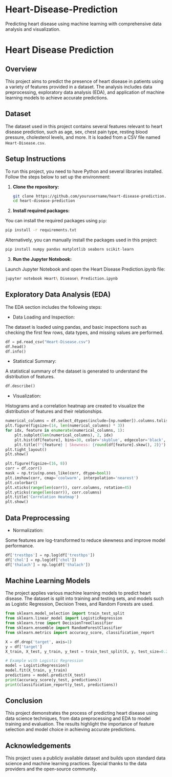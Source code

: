 # Heart-Disease-Prediction
Predicting heart disease using machine learning with comprehensive data analysis and visualization.

# Heart Disease Prediction

## Overview

This project aims to predict the presence of heart disease in patients using a variety of features provided in a dataset. The analysis includes data preprocessing, exploratory data analysis (EDA), and application of machine learning models to achieve accurate predictions.

## Dataset

The dataset used in this project contains several features relevant to heart disease prediction, such as age, sex, chest pain type, resting blood pressure, cholesterol levels, and more. It is loaded from a CSV file named `Heart-Disease.csv`.

## Setup Instructions

To run this project, you need to have Python and several libraries installed. Follow the steps below to set up the environment:

1. **Clone the repository:**

   ```sh
   git clone https://github.com/yourusername/heart-disease-prediction.git
   cd heart-disease-prediction
   ```
2. **Install required packages:**

You can install the required packages using `pip`:

```sh
pip install -r requirements.txt
```
Alternatively, you can manually install the packages used in this project:

```python
pip install numpy pandas matplotlib seaborn scikit-learn
```
3. **Run the Jupyter Notebook:**

Launch Jupyter Notebook and open the Heart Disease Prediction.ipynb file:

```sh
jupyter notebook Heart\ Disease\ Prediction.ipynb
```
## Exploratory Data Analysis (EDA)
The EDA section includes the following steps:

- Data Loading and Inspection:

The dataset is loaded using pandas, and basic inspections such as checking the first few rows, data types, and missing values are performed.

```python
df = pd.read_csv("Heart-Disease.csv")
df.head()
df.info()
```
- Statistical Summary:

A statistical summary of the dataset is generated to understand the distribution of features.

```python
df.describe()
```

- Visualization:

Histograms and a correlation heatmap are created to visualize the distribution of features and their relationships.

```python
numerical_columns = df.select_dtypes(include=[np.number]).columns.tolist()
plt.figure(figsize=(14, len(numerical_columns) * 3))
for idx, feature in enumerate(numerical_columns, 1):
    plt.subplot(len(numerical_columns), 2, idx)
    plt.hist(df[feature], bins=30, color='skyblue', edgecolor='black', alpha=0.7)
    plt.title(f"{feature} | Skewness: {round(df[feature].skew(), 2)}")
plt.tight_layout()
plt.show()
```
```python
plt.figure(figsize=(16, 8))
corr = df.corr()
mask = np.triu(np.ones_like(corr, dtype=bool))
plt.imshow(corr, cmap='coolwarm', interpolation='nearest')
plt.colorbar()
plt.xticks(range(len(corr)), corr.columns, rotation=45)
plt.yticks(range(len(corr)), corr.columns)
plt.title('Correlation Heatmap')
plt.show()
```

## Data Preprocessing
- Normalization:

Some features are log-transformed to reduce skewness and improve model performance.

```python
df['trestbps'] = np.log(df['trestbps'])
df['chol'] = np.log(df['chol'])
df['thalach'] = np.log(df['thalach'])
```

## Machine Learning Models
The project applies various machine learning models to predict heart disease. The dataset is split into training and testing sets, and models such as Logistic Regression, Decision Trees, and Random Forests are used.

```python
from sklearn.model_selection import train_test_split
from sklearn.linear_model import LogisticRegression
from sklearn.tree import DecisionTreeClassifier
from sklearn.ensemble import RandomForestClassifier
from sklearn.metrics import accuracy_score, classification_report

X = df.drop('target', axis=1)
y = df['target']
X_train, X_test, y_train, y_test = train_test_split(X, y, test_size=0.2, random_state=42)

# Example with Logistic Regression
model = LogisticRegression()
model.fit(X_train, y_train)
predictions = model.predict(X_test)
print(accuracy_score(y_test, predictions))
print(classification_report(y_test, predictions))
```

## Conclusion
This project demonstrates the process of predicting heart disease using data science techniques, from data preprocessing and EDA to model training and evaluation. The results highlight the importance of feature selection and model choice in achieving accurate predictions.

## Acknowledgements
This project uses a publicly available dataset and builds upon standard data science and machine learning practices. Special thanks to the data providers and the open-source community.

